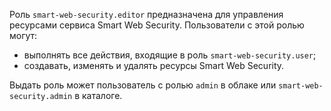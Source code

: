 Роль `smart-web-security.editor` предназначена для управления ресурсами сервиса Smart Web Security. Пользователи с этой ролью могут:

* выполнять все действия, входящие в роль `smart-web-security.user`;
* создавать, изменять и удалять ресурсы Smart Web Security.

Выдать роль может пользователь с ролью `admin` в облаке или `smart-web-security.admin` в каталоге.